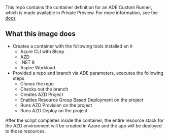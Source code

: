 This repo contains the container definition for an ADE Custom Runner, which is made available in Private Preview. For more information, see the [docs](https://github.com/Azure/deployment-environments/blob/custom-runner-private-preview/documentation/custom-image-support/README.md)

## What this image does

- Creates a container with the following tools installed on it
  - Azure CLI with BIcep
  - AZD
  - .NET 8
  - Aspire Workload
- Provided a repo and branch via ADE parameters, executes the following steps
  - Clones the repo
  - Checks out the branch
  - Creates AZD Project
  - Enables Resource Group Based Deployment on the project
  - Runs AZD Provision on the project
  - Runs AZD Deploy on the project
 
After the script completes inside the container, the entire resource stack for the AZD environment will be created in Azure and the app will be deployed to those resources.
